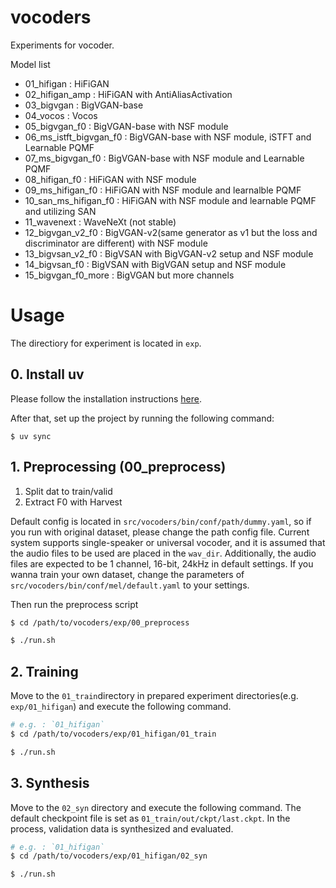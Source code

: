 vocoders
===

Experiments for vocoder.

Model list

- 01_hifigan : HiFiGAN
- 02_hifigan_amp : HiFiGAN with AntiAliasActivation
- 03_bigvgan : BigVGAN-base
- 04_vocos : Vocos
- 05_bigvgan_f0 : BigVGAN-base with NSF module
- 06_ms_istft_bigvgan_f0 : BigVGAN-base with NSF module, iSTFT and Learnable PQMF
- 07_ms_bigvgan_f0 : BigVGAN-base with NSF module and Learnable PQMF
- 08_hifigan_f0 : HiFiGAN with NSF module
- 09_ms_hifigan_f0 : HiFiGAN with NSF module and learnalble PQMF
- 10_san_ms_hifigan_f0 : HiFiGAN with NSF module and learnable PQMF and utilizing SAN
- 11_wavenext : WaveNeXt (not stable)
- 12_bigvgan_v2_f0 : BigVGAN-v2(same generator as v1 but the loss and discriminator are different) with NSF module
- 13_bigvsan_v2_f0 : BigVSAN with BigVGAN-v2 setup and NSF module
- 14_bigvsan_f0 : BigVSAN with BigVGAN setup and NSF module
- 15_bigvgan_f0_more : BigVGAN but more channels

# Usage

The directiory for experiment is located in `exp`.

## 0. Install uv

Please follow the installation instructions [here](https://docs.astral.sh/uv/getting-started/installation/).

After that, set up the project by running the following command:
```
$ uv sync
```

## 1. Preprocessing (00_preprocess)

1. Split dat to train/valid
2. Extract F0 with Harvest

Default config is located in `src/vocoders/bin/conf/path/dummy.yaml`, so if you run with original dataset, please change the path config file.
Current system supports single-speaker or universal vocoder, and it is assumed that the audio files to be used are placed in the `wav_dir`.
Additionally, the audio files are expected to be 1 channel, 16-bit, 24kHz in default settings.
If you wanna train your own dataset, change the parameters of `src/vocoders/bin/conf/mel/default.yaml` to your settings.

Then run the preprocess script

```sh
$ cd /path/to/vocoders/exp/00_preprocess

$ ./run.sh
```

## 2. Training

Move to the `01_train`directory in prepared experiment directories(e.g. `exp/01_hifigan`) and execute the following command.

```sh
# e.g. : `01_hifigan`
$ cd /path/to/vocoders/exp/01_hifigan/01_train

$ ./run.sh
```

## 3. Synthesis

Move to the `02_syn` directory and execute the following command.
The default checkpoint file is set as `01_train/out/ckpt/last.ckpt`.
In the process, validation data is synthesized and evaluated.

```sh
# e.g. : `01_hifigan`
$ cd /path/to/vocoders/exp/01_hifigan/02_syn

$ ./run.sh
```
